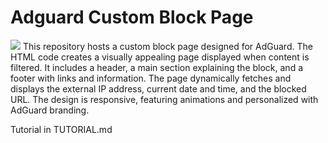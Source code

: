 # Adguard Custom Block Page
![](https://raw.githubusercontent.com/senhan07/adguard-custom-block-page/main/adguard%20home-preview.png)
This repository hosts a custom block page designed for AdGuard. The HTML code creates a visually appealing page displayed when content is filtered. It includes a header, a main section explaining the block, and a footer with links and information. The page dynamically fetches and displays the external IP address, current date and time, and the blocked URL. The design is responsive, featuring animations and personalized with AdGuard branding.

Tutorial in TUTORIAL.md